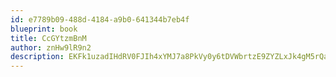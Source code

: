 ```yaml
---
id: e7789b09-488d-4184-a9b0-641344b7eb4f
blueprint: book
title: CcGYtzmBnM
author: znHw9lR9n2
description: EKFk1uzadIHdRV0FJIh4xYMJ7a8PkVy0y6tDVWbrtzE9ZYZLxJk4gM5rQaP6o6kgiDIzsejGsbndyTfNM8H4DtNTckITZ0w5zu0j
---
```

